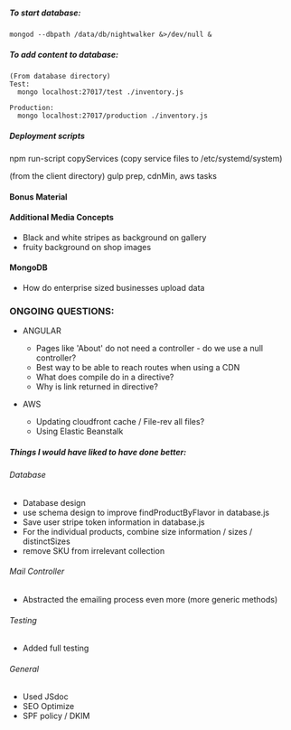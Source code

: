 ##### To start database:
    mongod --dbpath /data/db/nightwalker &>/dev/null &

##### To add content to database:
    (From database directory)
    Test:
      mongo localhost:27017/test ./inventory.js

    Production:
      mongo localhost:27017/production ./inventory.js
      
##### Deployment scripts
npm run-script copyServices
    (copy service files to /etc/systemd/system)
    
(from the client directory) gulp 
    prep, cdnMin, aws tasks



#### Bonus Material
#### Additional Media Concepts
  - Black and white stripes as background on gallery
  - fruity background on shop images

#### MongoDB
  - How do enterprise sized businesses upload data
  
### ONGOING QUESTIONS:
- ANGULAR
  - Pages like 'About' do not need a controller - do we use a null controller?
  - Best way to be able to reach routes when using a CDN
  - What does compile do in a directive?
  - Why is link returned in directive?

- AWS
  - Updating cloudfront cache / File-rev all files?
  - Using Elastic Beanstalk

##### Things I would have liked to have done better:
###### Database
  - Database design
  - use schema design to improve findProductByFlavor in database.js
  - Save user stripe token information in database.js
  - For the individual products, combine size information / sizes / distinctSizes
  - remove SKU from irrelevant collection

###### Mail Controller
  - Abstracted the emailing process even more (more generic methods)

###### Testing
  - Added full testing

###### General
  - Used JSdoc
  - SEO Optimize
  - SPF policy / DKIM
